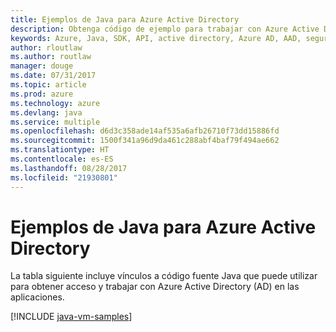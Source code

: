 ```yaml
---
title: Ejemplos de Java para Azure Active Directory
description: Obtenga código de ejemplo para trabajar con Azure Active Directory desde aplicaciones Java.
keywords: Azure, Java, SDK, API, active directory, Azure AD, AAD, seguridad, inicio de sesión, autenticación, SSO, SAML
author: rloutlaw
ms.author: routlaw
manager: douge
ms.date: 07/31/2017
ms.topic: article
ms.prod: azure
ms.technology: azure
ms.devlang: java
ms.service: multiple
ms.openlocfilehash: d6d3c358ade14af535a6afb26710f73dd15886fd
ms.sourcegitcommit: 1500f341a96d9da461c288abf4baf79f494ae662
ms.translationtype: HT
ms.contentlocale: es-ES
ms.lasthandoff: 08/28/2017
ms.locfileid: "21930801"
---
```

# <a name="java-samples-for-azure-active-directory"></a>Ejemplos de Java para Azure Active Directory

La tabla siguiente incluye vínculos a código fuente Java que puede utilizar para obtener acceso y trabajar con Azure Active Directory (AD) en las aplicaciones.

[!INCLUDE [java-vm-samples](includes/java-aad-samples.md)]